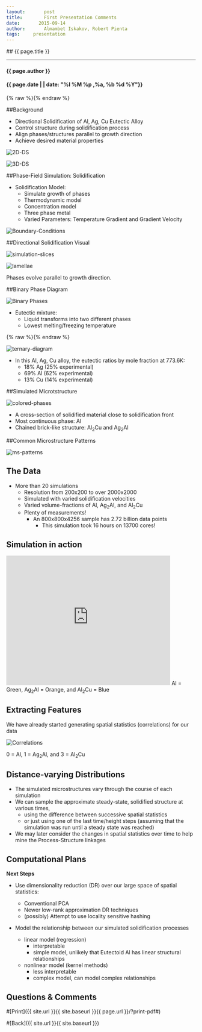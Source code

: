 ```yaml
---
layout:       post
title:        First Presentation Comments
date:       2015-09-14 
author:       Almambet Iskakov, Robert Pienta
tags:     presentation
---
```


<section markdown="1" data-background="http://matin-hub.github.io/project-pages/img/slidebackground.png"><section markdown="1">
## {{ page.title }}

<hr>

#### {{ page.author }}

#### {{ page.date | | date: "%I %M %p ,%a, %b %d %Y"}}

{% raw  %}{% endraw %} 
<!-- Start Writing Below in Markdown -->


##Background

* Directional Solidification of Al, Ag, Cu Eutectic Alloy
 * Control structure during solidification process
 * Align phases/structures parallel to growth direction 
 * Achieve desired material properties

![2D-DS](/MIC-Ternary-Eutectic-Alloy/img/milestone1_pres/directional-solidification.png)



![3D-DS](/MIC-Ternary-Eutectic-Alloy/img/milestone1_pres/directional-solid-3d.png)



##Phase-Field Simulation: Solidification

* Solidification Model:
  * Simulate growth of phases 
  * Thermodynamic model
  * Concentration model
  * Three phase metal
  * Varied Parameters: Temperature Gradient and Gradient Velocity



![Boundary-Conditions](/MIC-Ternary-Eutectic-Alloy/img/milestone1_pres/boundary-conditions.png)



##Directional Solidification Visual

![simulation-slices](/MIC-Ternary-Eutectic-Alloy/img/milestone1_pres/simulation-slices.png)



![lamellae](/MIC-Ternary-Eutectic-Alloy/img/milestone1_pres/lamellae.png)

Phases evolve parallel to growth direction.



##Binary Phase Diagram

![Binary Phases](/MIC-Ternary-Eutectic-Alloy/img/milestone1_pres/binary-diagram.png)

* Eutectic mixture:
  * Liquid transforms into two different phases
  * Lowest melting/freezing temperature


{% raw  %}{% endraw %}

![ternary-diagram](/MIC-Ternary-Eutectic-Alloy/img/milestone1_pres/ternary-diagram.png)

* In this Al, Ag, Cu alloy, the eutectic ratios by mole fraction at 773.6K:
  * 18% Ag   (25% experimental)
  * 69% Al    (62% experimental)
  * 13% Cu   (14% experimental)



##Simulated Microtstructure

![colored-phases](/MIC-Ternary-Eutectic-Alloy/img/milestone1_pres/colored-phases.png)

* A cross-section of solidified material close to solidification front
* Most continuous phase: Al
* Chained brick-like structure: Al<sub>2</sub>Cu and Ag<sub>2</sub>Al


##Common Microstructure Patterns

![ms-patterns](/MIC-Ternary-Eutectic-Alloy/img/milestone1_pres/ms-patterns.png)



## The Data

* More than 20 simulations
  * Resolution from 200x200 to over 2000x2000
  * Simulated with varied solidification velocities
  * Varied volume-fractions of Al, Ag<sub>2</sub>Al, and Al<sub>2</sub>Cu
  * Plenty of measurements!
    * An 800x800x4256 sample has 2.72 billion data points
      * This simulation took 16 hours on 13700 cores! 



## Simulation in action

<!-- <iframe width="420" height="315" src="http://www.youtube.com/embed/dQw4w9WgXcQ" frameborder="0" allowfullscreen></iframe> -->
<iframe width="436" height="344" src="http://www.youtube.com/embed/ZlDdydWGbA4" frameborder="0" allowfullscreen>
</iframe>
Al = Green, Ag<sub>2</sub>Al = Orange, and Al<sub>2</sub>Cu = Blue



## Extracting Features

We have already started generating spatial statistics (correlations) for our data

![Correlations](/MIC-Ternary-Eutectic-Alloy/img/milestone1_pres/correlations.png)

0 = Al, 1 = Ag<sub>2</sub>Al, and 3 = Al<sub>2</sub>Cu


  
## Distance-varying Distributions

* The simulated microstructures vary through the course of each simulation
* We can sample the approximate steady-state, solidified structure at various times, 
  * using the difference between successive spatial statistics 
  * or just using one of the last time/height steps (assuming that the simulation was run until a steady state was reached)
* We may later consider the changes in spatial statistics over time to help mine the Process-Structure linkages



## Computational Plans 
__Next Steps__

* Use dimensionality reduction (DR) over our large space of spatial statistics:
  * Conventional PCA 
  * Newer low-rank approximation DR techniques
  * (possibly) Attempt to use locality sensitive hashing



* Model the relationship between our simulated solidification processes
  * linear model (regression)
    * interpretable
    * simple model, unlikely that Eutectoid Al has linear structural relationships  
  * nonlinear model (kernel methods)
    * less interpretable
    * complex model, can model complex relationships


<!-- End Here -->


## Questions & Comments

#[Print]({{ site.url }}{{ site.baseurl }}{{ page.url }}/?print-pdf#)

#[Back]({{ site.url }}{{ site.baseurl }})

</section></section>
